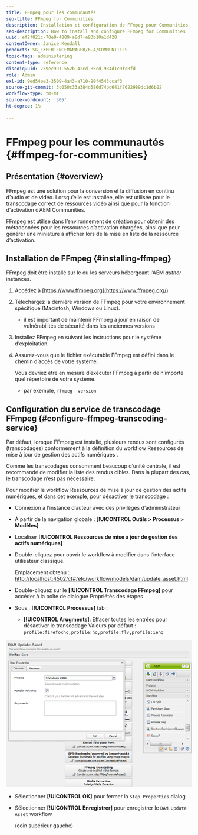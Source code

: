 ```yaml
---
title: FFmpeg pour les communautés
seo-title: FFmpeg for Communities
description: Installation et configuration de FFmpeg pour Communities
seo-description: How to install and configure FFmpeg for Communities
uuid: ef2f821c-70e9-4889-a8d7-a93b10a1d428
contentOwner: Janice Kendall
products: SG_EXPERIENCEMANAGER/6.4/COMMUNITIES
topic-tags: administering
content-type: reference
discoiquuid: 739ec991-552b-42cd-85cd-984d1c9fe8fd
role: Admin
exl-id: 9ed54ee3-3509-4a43-a710-90f4543ccaf3
source-git-commit: 3c050c33a384d586d74bd641f7622989dc1d6b22
workflow-type: tm+mt
source-wordcount: '305'
ht-degree: 1%

---
```


# FFmpeg pour les communautés {#ffmpeg-for-communities}

## Présentation {#overview}

FFmpeg est une solution pour la conversion et la diffusion en continu d’audio et de vidéo. Lorsqu’elle est installée, elle est utilisée pour le transcodage correct de [ressources vidéo](../../help/sites-authoring/default-components-foundation.md#video) ainsi que pour la fonction d’activation d’AEM Communities.

FFmpeg est utilisé dans l’environnement de création pour obtenir des métadonnées pour les ressources d’activation chargées, ainsi que pour générer une miniature à afficher lors de la mise en liste de la ressource d’activation.

## Installation de FFmpeg {#installing-ffmpeg}

FFmpeg doit être installé sur le ou les serveurs hébergeant l’AEM *author* instances.

1. Accédez à [https://www.ffmpeg.org](https://www.ffmpeg.org/)
1. Téléchargez la dernière version de FFmpeg pour votre environnement spécifique (Macintosh, Windows ou Linux).

   * il est important de maintenir FFmpeg à jour en raison de vulnérabilités de sécurité dans les anciennes versions

1. Installez FFmpeg en suivant les instructions pour le système d’exploitation.

1. Assurez-vous que le fichier exécutable FFmpeg est défini dans le chemin d’accès de votre système.

   Vous devriez être en mesure d’exécuter FFmpeg à partir de n’importe quel répertoire de votre système.

   * par exemple, `ffmpeg -version`

## Configuration du service de transcodage FFmpeg {#configure-ffmpeg-transcoding-service}

Par défaut, lorsque FFmpeg est installé, plusieurs rendus sont configurés (transcodages) conformément à la définition du workflow Ressources de mise à jour de gestion des actifs numériques .

Comme les transcodages consomment beaucoup d’unité centrale, il est recommandé de modifier la liste des rendus cibles. Dans la plupart des cas, le transcodage n’est pas nécessaire.

Pour modifier le workflow Ressources de mise à jour de gestion des actifs numériques, et dans cet exemple, pour désactiver le transcodage :

* Connexion à l’instance d’auteur avec des privilèges d’administrateur
* À partir de la navigation globale : **[!UICONTROL Outils > Processus > Modèles]**
* Localiser **[!UICONTROL Ressources de mise à jour de gestion des actifs numériques]**
* Double-cliquez pour ouvrir le workflow à modifier dans l’interface utilisateur classique.

   Emplacement obtenu : [http://localhost:4502/cf#/etc/workflow/models/dam/update_asset.html](http://localhost:4502/cf#/etc/workflow/models/dam/update_asset.html)

* Double-cliquez sur le **[!UICONTROL Transcodage FFmpeg]** pour accéder à la boîte de dialogue Propriétés des étapes
* Sous , **[!UICONTROL Processus]** tab :

   * **[!UICONTROL Arugments]**: Effacer toutes les entrées pour désactiver le transcodage Valeurs par défaut : `profile:firefoxhq,profile:hq,profile:flv,profile:iehq`

![chlimage_1-372](assets/chlimage_1-372.png)

* Sélectionner **[!UICONTROL OK]** pour fermer la `Step Properties` dialog

* Sélectionner **[!UICONTROL Enregistrer]** pour enregistrer le `DAM Update Asset` workflow

   (coin supérieur gauche)
